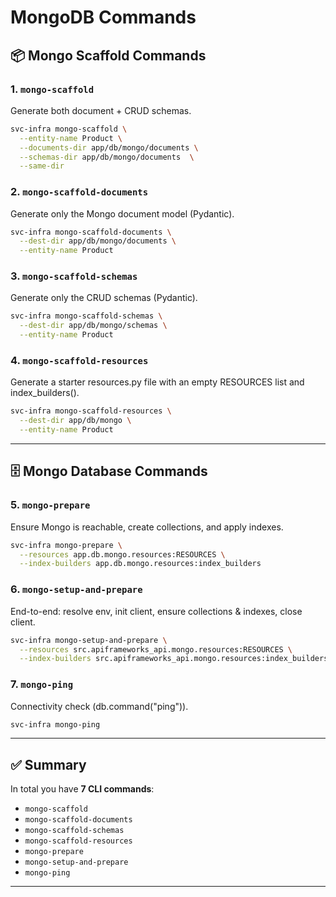 # MongoDB Commands

## 📦 Mongo Scaffold Commands

### 1. `mongo-scaffold`
Generate both document + CRUD schemas.

```bash
svc-infra mongo-scaffold \
  --entity-name Product \
  --documents-dir app/db/mongo/documents \
  --schemas-dir app/db/mongo/documents  \
  --same-dir
```

### 2. `mongo-scaffold-documents`
Generate only the Mongo document model (Pydantic).

```bash
svc-infra mongo-scaffold-documents \
  --dest-dir app/db/mongo/documents \
  --entity-name Product
```

### 3. `mongo-scaffold-schemas`
Generate only the CRUD schemas (Pydantic).

```bash
svc-infra mongo-scaffold-schemas \
  --dest-dir app/db/mongo/schemas \
  --entity-name Product
```

### 4. `mongo-scaffold-resources`
Generate a starter resources.py file with an empty RESOURCES list and index_builders().

```bash
svc-infra mongo-scaffold-resources \
  --dest-dir app/db/mongo \
  --entity-name Product
```

---

## 🗄 Mongo Database Commands

### 5. `mongo-prepare`
Ensure Mongo is reachable, create collections, and apply indexes.

```bash
svc-infra mongo-prepare \
  --resources app.db.mongo.resources:RESOURCES \
  --index-builders app.db.mongo.resources:index_builders
```

### 6. `mongo-setup-and-prepare`
End-to-end: resolve env, init client, ensure collections & indexes, close client.

```bash
svc-infra mongo-setup-and-prepare \
  --resources src.apiframeworks_api.mongo.resources:RESOURCES \
  --index-builders src.apiframeworks_api.mongo.resources:index_builders
```

### 7. `mongo-ping`
Connectivity check (db.command("ping")).

```bash
svc-infra mongo-ping
```

---

## ✅ Summary

In total you have **7 CLI commands**:

- `mongo-scaffold`
- `mongo-scaffold-documents`
- `mongo-scaffold-schemas`
- `mongo-scaffold-resources`
- `mongo-prepare`
- `mongo-setup-and-prepare`
- `mongo-ping`

---
